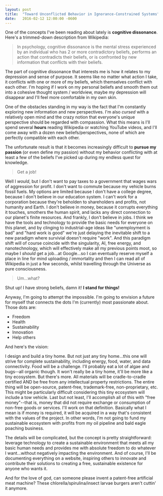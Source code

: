 ```yaml
---
layout: post
title:  "Toward Unconflicted Behavior in Ignorance-Constrained Systems"
date:   2016-02-12 12:00:00 -0600
---
```

One of the concepts I've been reading about lately is **cognitive dissonance**. Here's a trimmed-down description from Wikipedia:

> In psychology, cognitive dissonance is the mental stress experienced by an individual who has 2 or more contradictory beliefs, performs an action that contradicts their beliefs, or is confronted by new information that conflicts with their beliefs.

The part of cognitive dissonance that interests me is how it relates to my depression and sense of purpose. It seems like no matter what action I take, it conflicts with one or more of my beliefs, which themselves conflict with each other. I'm hoping if I work on my personal beliefs and smooth them out into a cohesive thought system / worldview, maybe my depression will disappear and I'll feel more comfortable in my own skin.

One of the obstacles standing in my way is the fact that I'm constantly exploring new information and new perspectives. I'm also *cursed* with a relatively open mind and the crazy notion that everyone's unique perspective should be regarded with compassion. What this means is I'll spend several **hours** reading Wikipedia or watching YouTube videos, and I'll come away with a dozen new beliefs/perspectives, none of which are perfectly compatible with each other.

The unfortunate result is that it becomes increasingly difficult to **pursue my passion** (or even define my passion) without my behavior conflicting with at least a few of the beliefs I've picked up during my endless quest for knowledge.

> Get a job!

Well I *would*, but I don't want to pay taxes to a government that wages wars of aggression for profit. I don't want to commute because my vehicle burns fossil fuels. My options are limited because I don't have a college degree, because I don't believe in our education system. I can't work for a corporation because they're beholden to shareholders and profits, not humanity and Earth. I don't believe in money, because it corrupts everything it touches, smothers the human spirit, and lacks any direct connection to our planet's finite resources. And frankly, I don't believe in jobs. I think we have the tools and technology to provide the basic needs for everyone on this planet, and by clinging to industrial-age ideas like "unemployment is bad" and "hard work is good" we're just delaying the inevitable shift to a new paradigm where survivial doesn't require "work". And this paradigm shift will of course coincide with the singularity, AI, free energy, and nanotechnology, which will effectively make all my previous points moot, so maybe I *should* get a job...at Google...so I can eventually reserve myself a place in line for mind uploading / immortality and then I can read all of Wikipedia in just a few seconds, whilst travelling through the Universe as pure consciousness.

> Um...what?

Shut up! I have strong beliefs, damn it! **I stand for things!**

Anyway, I'm going to attempt the impossible. I'm going to envision a future for myself that connects the dots I'm (currently) most passionate about. Those dots are:

* Freedom
* Health
* Sustainability
* Innovation
* Help others

And here's the vision:

I design and build a tiny home. But not just any tiny home...this one will strive for complete sustainability, including energy, food, water, and data connectivity. Food will be a challenge. I'll probably eat a lot of algae and bugs--all organic though. It won't really be a tiny home, it'll be more like a tiny ecosystem. But there's more. All materials will be cradle-to-cradle certified AND be free from any intellectual property restrictions. The entire thing will be open-source, patent-free, trademark-free, non-proprietary, etc. This might be particularly difficult considering this tiny ecosystem will include a tow vehicle. Last but not least, I'll accomplish all of this with "free money"--that is, money that did not require exchange or consumption of non-free goods or services. I'll work on that definition. Basically what I mean is if money is required, it will be acquired in a way that's consistent with the values of the project. In other words, I'm not going to fund my sustainable ecosystem with profits from my oil pipeline and bald eagle poaching business.

The details will be complicated, but the concept is pretty straightforward: leverage technology to create a sustainable environment that meets all my basic human needs and provides me with absolute freedom to do whatever I want...without negatively impacting the environment. And of course, I'll be documenting everything on a website, inspiring others to innovate and contribute their solutions to creating a free, sustainable existence for anyone who wants it.

And for the love of god, can someone please invent a patent-free artificial meat machine? These chlorella/spirulina/insect larvae burgers aren't cuttin' it anymore.
